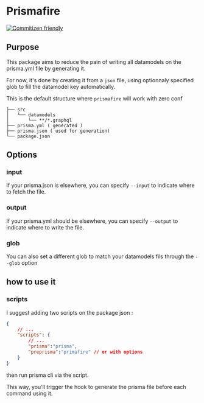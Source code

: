 # Prismafire
[![Commitizen friendly](https://img.shields.io/badge/commitizen-friendly-brightgreen.svg)](http://commitizen.github.io/cz-cli/)

## Purpose 

This package aims to reduce the pain of writing all datamodels on the prisma.yml file by generating it.

For now, it's done by creating it from a `json` file, using optionnaly specified glob to fill the datamodel key automatically.

This is the default structure where `prismafire` will work with zero conf

```
├── src
│   └── datamodels
│       └── **/*.graphql
├── prisma.yml ( generated )
├── prisma.json ( used for generation)
└── package.json
```

## Options 
### input
If your prisma.json is elsewhere, you can specify `--input` to indicate where to fetch the file.
### output
If your prisma.yml should be elsewhere, you can specify ```--output``` to indicate where to write the file.
### glob
You can also set a different glob to match your datamodels fils through the ```--glob``` option 

## how to use it 
### scripts 

I suggest adding two scripts on the package json : 

```json 
{
    // ...
    "scripts": {
        // ...
        "prisma":"prisma",
        "preprisma":"primafire" // or with options 
    }
}
```
then run prisma cli via the script.

This way, you'll trigger the hook to generate the prisma file before each command using it.